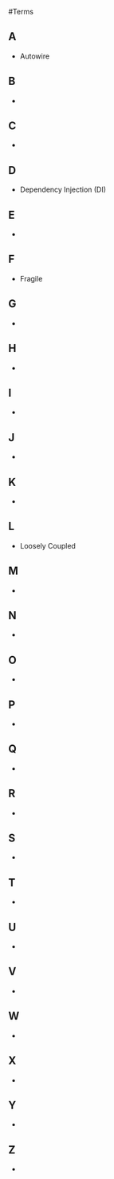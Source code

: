 #Terms

## A
  - Autowire
## B
  -
## C
  -  
## D
  - Dependency Injection (DI)
## E
  -
## F
  - Fragile
## G
  -  
## H
  -
## I
  -
## J
  -
## K
  -  
## L
  - Loosely Coupled
## M
  -
## N
  -
## O
  -  
## P
  -
## Q
  -
## R
  -
## S
  -  
## T
  -
## U
  -
## V
  -
## W
  -  
## X
  -
## Y
  -
## Z
  -

